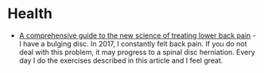# Health

* [A comprehensive guide to the new science of treating lower back pain](https://www.vox.com/science-and-health/2017/8/4/15929484/chronic-back-pain-treatment-mainstream-vs-alternative) - I have a bulging disc. In 2017, I constantly felt back pain. If you do not deal with this problem, it may progress to a spinal disc herniation. Every day I do the exercises described in this article and I feel great.
